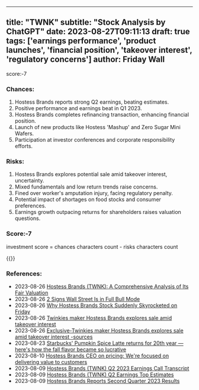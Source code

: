 
---
title: "TWNK"
subtitle: "Stock Analysis by ChatGPT"
date: 2023-08-27T09:11:13
draft: true
tags: ['earnings performance', 'product launches', 'financial position', 'takeover interest', 'regulatory concerns']
author: Friday Wall
---

score:-7
### Chances:
1. Hostess Brands reports strong Q2 earnings, beating estimates.
2. Positive performance and earnings beat in Q1 2023.
3. Hostess Brands completes refinancing transaction, enhancing financial position.
4. Launch of new products like Hostess 'Mashup' and Zero Sugar Mini Wafers.
5. Participation at investor conferences and corporate responsibility efforts.
### Risks:
1. Hostess Brands explores potential sale amid takeover interest, uncertainty.
2. Mixed fundamentals and low return trends raise concerns.
3. Fined over worker's amputation injury, facing regulatory penalty.
4. Potential impact of shortages on food stocks and consumer preferences.
5. Earnings growth outpacing returns for shareholders raises valuation questions.
### Score:-7
investment score = chances characters count - risks characters count

{{<tradingview symbol="NASDAQ:TWNK">}}
### References:
- 2023-08-26 [Hostess Brands (TWNK): A Comprehensive Analysis of Its Fair Valuation](https://finance.yahoo.com/news/hostess-brands-twnk-comprehensive-analysis-233328935.html?.tsrc=rss)
- 2023-08-26 [2 Signs Wall Street Is in Full Bull Mode](https://finance.yahoo.com/m/a73ea465-6c41-3bb5-aacd-50e91562f6b5/2-signs-wall-street-is-in.html?.tsrc=rss)
- 2023-08-26 [Why Hostess Brands Stock Suddenly Skyrocketed on Friday](https://finance.yahoo.com/m/c260ea32-cae1-3fb3-81a1-2b26ad80e86c/why-hostess-brands-stock.html?.tsrc=rss)
- 2023-08-26 [Twinkies maker Hostess Brands explores sale amid takeover interest](https://finance.yahoo.com/news/exclusive-twinkies-maker-hostess-brands-184122910.html?.tsrc=rss)
- 2023-08-26 [Exclusive-Twinkies maker Hostess Brands explores sale amid takeover interest -sources](https://ca.finance.yahoo.com/news/exclusive-twinkies-maker-hostess-brands-184122906.html?.tsrc=rss)
- 2023-08-23 [Starbucks' Pumpkin Spice Latte returns for 20th year — here's how the fall flavor became so lucrative](https://finance.yahoo.com/news/starbucks-pumpkin-spice-latte-returns-for-20th-year--heres-how-the-fall-flavor-became-so-lucrative-140425522.html?.tsrc=rss)
- 2023-08-10 [Hostess Brands CEO on pricing: We're focused on delivering value to customers](https://finance.yahoo.com/video/hostess-brands-ceo-pricing-were-154835950.html?.tsrc=rss)
- 2023-08-09 [Hostess Brands (TWNK) Q2 2023 Earnings Call Transcript](https://finance.yahoo.com/m/70834f33-3dbb-3147-b251-98fa9e13b320/hostess-brands-%28twnk%29-q2-2023.html?.tsrc=rss)
- 2023-08-09 [Hostess Brands (TWNK) Q2 Earnings Top Estimates](https://finance.yahoo.com/news/hostess-brands-twnk-q2-earnings-221515414.html?.tsrc=rss)
- 2023-08-09 [Hostess Brands Reports Second Quarter 2023 Results](https://finance.yahoo.com/news/hostess-brands-reports-second-quarter-200500290.html?.tsrc=rss)


                